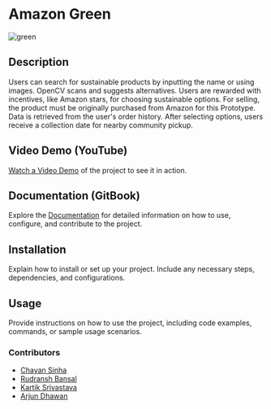 # Amazon Green


![green](https://github.com/arjundvn24/hackAmazon/assets/71541766/ad7133f1-d92d-4ad1-926d-98e55d58ff8a)





## Description

Users can search for sustainable products by inputting the name or using images. OpenCV scans and
suggests alternatives.
Users are rewarded with incentives, like Amazon stars, for choosing sustainable options.
For selling, the product must be originally purchased from Amazon for this Prototype.
Data is retrieved from the user's order history. After selecting options, users receive a collection date for
nearby community pickup.

## Video Demo (YouTube)

[Watch a Video Demo](https://www.youtube.com/your-video-link) of the project to see it in action.

## Documentation (GitBook)

Explore the [Documentation](https://app.gitbook.com/o/1aqUfxq0bAnZN6mulnf1/s/AlnoJHGrXy7l91v6HLwH/) for detailed information on how to use, configure, and contribute to the project.

## Installation

Explain how to install or set up your project. Include any necessary steps, dependencies, and configurations.

## Usage

Provide instructions on how to use the project, including code examples, commands, or sample usage scenarios.


### Contributors

- [Chayan Sinha](https://github.com/csinha134)
- [Rudransh Bansal](https://github.com/rudranshbansal)
- [Kartik Srivastava](https://github.com/KARTIK5667)
- [Arjun Dhawan](https://github.com/arjundvn24)



